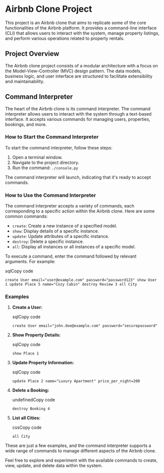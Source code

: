 Airbnb Clone Project
====================

This project is an Airbnb clone that aims to replicate some of the core functionalities of the Airbnb platform. It provides a command-line interface (CLI) that allows users to interact with the system, manage property listings, and perform various operations related to property rentals.

Project Overview
----------------

The Airbnb clone project consists of a modular architecture with a focus on the Model-View-Controller (MVC) design pattern. The data models, business logic, and user interface are structured to facilitate extensibility and maintainability.

Command Interpreter
-------------------

The heart of the Airbnb clone is its command interpreter. The command interpreter allows users to interact with the system through a text-based interface. It accepts various commands for managing users, properties, bookings, and more.

### How to Start the Command Interpreter

To start the command interpreter, follow these steps:

1.  Open a terminal window.
2.  Navigate to the project directory.
3.  Run the command: `./console.py`

The command interpreter will launch, indicating that it's ready to accept commands.

### How to Use the Command Interpreter

The command interpreter accepts a variety of commands, each corresponding to a specific action within the Airbnb clone. Here are some common commands:

*   `create`: Create a new instance of a specified model.
*   `show`: Display details of a specific instance.
*   `update`: Update attributes of a specific instance.
*   `destroy`: Delete a specific instance.
*   `all`: Display all instances or all instances of a specific model.

To execute a command, enter the command followed by relevant arguments. For example:

sqlCopy code

`create User email="user@example.com" password="password123" show User 1 update Place 5 name="Cozy Cabin" destroy Review 3 all City`

### Examples

1.  **Create a User:**
    
    sqlCopy code
    
    `create User email="john.doe@example.com" password="securepassword"`
    
2.  **Show Property Details:**
    
    sqlCopy code
    
    `show Place 1`
    
3.  **Update Property Information:**
    
    sqlCopy code
    
    `update Place 2 name="Luxury Apartment" price_per_night=200`
    
4.  **Delete a Booking:**
    
    undefinedCopy code
    
    `destroy Booking 4`
    
5.  **List all Cities:**
    
    cssCopy code
    
    `all City`
    

These are just a few examples, and the command interpreter supports a wide range of commands to manage different aspects of the Airbnb clone.

Feel free to explore and experiment with the available commands to create, view, update, and delete data within the system.